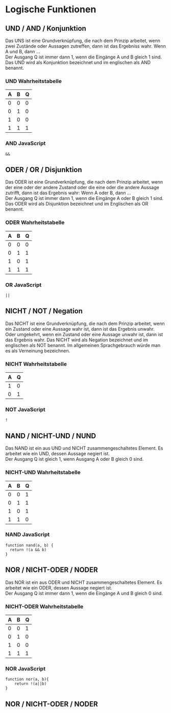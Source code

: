 # Logische Funktionen
## UND / AND / Konjunktion
Das UNS ist eine Grundverknüpfung, die nach dem Prinzip arbeitet, wenn zwei Zustände oder Aussagen zutreffen, dann ist das Ergebniss wahr. Wenn A und B, dann ...  
Der Ausgang Q ist immer dann 1, wenn die Eingänge A und B gleich 1 sind.   
Das UND wird als Konjunktion bezeichnet und im englischen als AND benannt.
### UND Wahrheitstabelle
|A|B|Q|
|---|---|---|
|0|0|0|
|0|1|0|
|1|0|0|
|1|1|1|
### AND JavaScript
```JS
&&
```

## ODER / OR / Disjunktion
Das ODER ist eine Grundverknüpfung, die nach dem Prinzip arbeitet, wenn der eine oder der andere Zustand oder die eine oder die andere Aussage zutrifft, dann ist das Ergebnis wahr: Wenn A oder B, dann ...  
Der Ausgang Q ist immer dann 1, wenn die Eingänge A oder B gleich 1 sind.  
Das ODER wird als Disjunktion bezeichnet und im Englischen als OR benannt.
### ODER Wahrheitstabelle
|A|B|Q|
|---|---|---|
|0|0|0|
|0|1|1|
|1|0|1|
|1|1|1|
### OR JavaScript
```JS
||
```

## NICHT / NOT / Negation
Das NICHT ist eine Grundverknüpfung, die nach dem Prinzip arbeitet, wenn ein Zustand oder eine Aussage wahr ist, dann ist das Ergebnis unwahr. Oder umgekehrt, wenn ein 
Zustand oder eine Aussage unwahr ist, dann ist das Ergebnis wahr. Das NICHT wird als Negation bezeichnet und im englischen als NOT benannt. Im allgemeinen Sprachgebrauch würde man es als Verneinung bezeichnen.
### NICHT Wahrheitstabelle
|A|Q|
|---|---|
|1|0|
|0|1|
### NOT JavaScript
```JS
!
```

## NAND / NICHT-UND / NUND
Das NAND ist ein aus UND und NICHT zusammengeschaltetes Element. Es arbeitet wie ein UND, dessen Aussage negiert ist.   
Der Ausgang Q ist gleich 1, wenn Ausgang A oder B gleich 0 sind.
### NICHT-UND Wahrheitstabelle
|A|B|Q|
|---|---|---|
|0|0|1|
|0|1|1|
|1|0|1|
|1|1|0|
### NAND JavaScript
```JS
function nand(a, b) {
  return !(a && b)
}
```

## NOR / NICHT-ODER / NODER
Das NOR ist ein aus ODER und NICHT zusammengeschaltetes Element. Es arbeitet wie ein ODER, dessen Aussage negiert ist.  
Der Ausgang Q ist immer dann 1, wenn die Eingänge A und B gleich 0 sind.
### NICHT-ODER Wahrheitstabelle
|A|B|Q|
|---|---|---|
|0|0|1|
|0|1|0|
|1|0|0|
|1|1|1|
### NOR JavaScript
```JS
function nor(a, b){
    return !(a||b)
}
```
## NOR / NICHT-ODER / NODER


